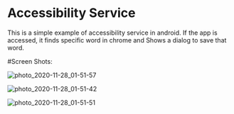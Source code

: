 # Accessibility Service

This is a simple example of accessibility service in android. If the app is accessed, it finds specific word in chrome and Shows a dialog to save that word.


#Screen Shots:

![photo_2020-11-28_01-51-57](https://user-images.githubusercontent.com/38455574/100487532-5df43f00-311e-11eb-85a0-2e520f70256c.jpg)

![photo_2020-11-28_01-51-42](https://user-images.githubusercontent.com/38455574/100487534-5f256c00-311e-11eb-880d-f56d5fdc4d81.jpg)

![photo_2020-11-28_01-51-51](https://user-images.githubusercontent.com/38455574/100487535-60569900-311e-11eb-908a-1a8c846b71ac.jpg)



